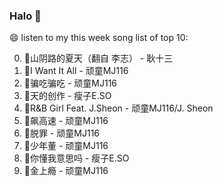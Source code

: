 

### Halo 👋

😄 listen to my this week song list of top 10:

0. 🌈山阴路的夏天（翻自 李志） - 耿十三
1. 🌈I Want It All - 顽童MJ116
2. 🌈骗吃骗吃 - 顽童MJ116
3. 🌈天的创作 - 瘦子E.SO
4. 🌈R&B Girl Feat. J.Sheon - 顽童MJ116/J. Sheon
5. 🌈飙高速 - 顽童MJ116
6. 🌈脱罪 - 顽童MJ116
7. 🌈少年董  - 顽童MJ116
8. 🌈你懂我意思吗 - 瘦子E.SO
9. 🌈金上瘾 - 顽童MJ116

